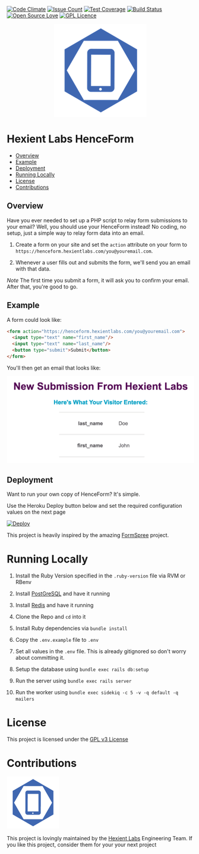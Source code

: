 [![Code Climate](https://codeclimate.com/github/Hexient-Labs/hence-form/badges/gpa.svg)](https://codeclimate.com/github/Hexient-Labs/hence-form)
[![Issue Count](https://codeclimate.com/github/Hexient-Labs/hence-form/badges/issue_count.svg)](https://codeclimate.com/github/Hexient-Labs/hence-form)
[![Test Coverage](https://codeclimate.com/github/Hexient-Labs/hence-form/badges/coverage.svg)](https://codeclimate.com/github/Hexient-Labs/hence-form/coverage)
[![Build Status](https://travis-ci.org/Hexient-Labs/hence-form.svg?branch=master)](https://travis-ci.org/Hexient-Labs/hence-form)
[![Open Source Love](https://badges.frapsoft.com/os/v2/open-source.svg?v=103)](https://github.com/ellerbrock/open-source-badges/)
[![GPL Licence](https://badges.frapsoft.com/os/gpl/gpl.svg?v=103)](https://opensource.org/licenses/GPL-3.0/)

<p align="center">
  <img src="readme_images/logo_250.png">
</p>

# Hexient Labs HenceForm

* [Overview](#overview)
* [Example](#example)
* [Deployment](#deployment)
* [Running Locally](#running-locally)
* [License](#license)
* [Contributions](#contributions)

## Overview

Have you ever needed to set up a PHP script to relay form submissions to your email?
Well, you should use your HenceForm instead! No coding, no setup, just a
simple way to relay form data into an email.

1. Create a form on your site and set the `action` attribute on your form
  to `https://henceform.hexientlabs.com/you@youremail.com`.

1. Whenever a user fills out and submits the form, we'll send you an email
  with that data.

*Note* The first time you submit a form, it will ask you to confirm your email.
After that, you're good to go.

## Example

A form could look like:

```html
<form action="https://henceform.hexientlabs.com/you@youremail.com">
  <input type="text" name="first_name"/>
  <input type="text" name="last_name"/>
  <button type="submit">Submit</button>
</form>
```

You'll then get an email that looks like:

<p align="center">
  <img src="readme_images/email_example.png">
</p>

## Deployment

Want to run your own copy of HenceForm? It's simple.

Use the Heroku Deploy button below and set the required configuration
values on the next page

[![Deploy](https://www.herokucdn.com/deploy/button.svg)](https://heroku.com/deploy)

This project is heavily inspired by the amazing
[FormSpree](https://www.formspree.io) project.

# Running Locally

1. Install the Ruby Version specified in the `.ruby-version` file via RVM or RBenv

1. Install [PostGreSQL](https://www.postgresapp.com) and have it running

1. Install [Redis](https://www.redis.io) and have it running

1. Clone the Repo and `cd` into it

1. Install Ruby dependencies via `bundle install`

1. Copy the `.env.example` file to `.env`

1. Set all values in the `.env` file.
  This is already gitignored so don't worry about committing it.

1. Setup the database using `bundle exec rails db:setup`

1. Run the server using `bundle exec rails server`

1. Run the worker using `bundle exec sidekiq -c 5 -v -q default -q mailers`

# License

This project is licensed under the [GPL v3 License](./LICENSE)

# Contributions

![Hexient Labs Logo](readme_images/logo_140.png)

This project is lovingly maintained by the [Hexient Labs](https://www.hexientlabs.com)
Engineering Team. If you like this project, consider them for your your next project


